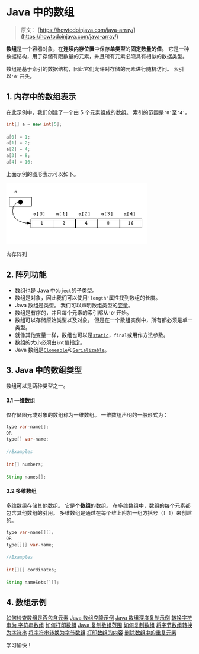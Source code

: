 # Java 中的数组

> 原文： [https://howtodoinjava.com/java-array/](https://howtodoinjava.com/java-array/)

**数组**是一个容器对象，在**连续内存位置**中保存**单类型**的**固定数量的值**。 它是一种数据结构，用于存储有限数量的元素，并且所有元素必须具有相似的数据类型。

数组是基于索引的数据结构，因此它们允许对存储的元素进行随机访问。 索引以`'0'`开头。

## 1\. 内存中的数组表示

在此示例中，我们创建了一个由 5 个元素组成的数组。 索引的范围是`'0'`至`'4'`。

```java
int[] a = new int[5];

a[0] = 1;
a[1] = 2;
a[2] = 4;
a[3] = 8;
a[4] = 16;

```

上面示例的图形表示可以如下。

![Array in memory](img/54d80454c504c080967c6c422197e0f8.png)

内存阵列

## 2\. 阵列功能

*   数组也是 Java 中`Object`的子类型。
*   数组是对象，因此我们可以使用`'length'`属性找到数组的长度。
*   Java 数组是类型。 我们可以声明数组类型的[变量](https://howtodoinjava.com/java/basics/java-variables/)。
*   数组是有序的，并且每个元素的索引都从`'0'`开始。
*   数组可以存储原始类型以及对象。 但是在一个数组实例中，所有都必须是单一类型。
*   就像其他变量一样，数组也可以是[`static`](https://howtodoinjava.com/java/basics/java-static-keyword/)，`final`或用作方法参数。
*   数组的大小必须由`int`值指定。
*   Java 数组是[`Cloneable`](https://howtodoinjava.com/java/cloning/a-guide-to-object-cloning-in-java/)和[`Serializable`](https://howtodoinjava.com/java/serialization/a-mini-guide-for-implementing-serializable-interface-in-java/)。

## 3\. Java 中的数组类型

数组可以是两种类型之一。

#### 3.1 一维数组

仅存储图元或对象的数组称为一维数组。 一维数组声明的一般形式为：

```java
type var-name[];
OR
type[] var-name;

//Examples

int[] numbers;

String names[];

```

#### 3.2 多维数组

多维数组存储其他数组。 它是**个数组**的数组。 在多维数组中，数组的每个元素都包含其他数组的引用。 多维数组是通过在每个维上附加一组方括号（`[ ]`）来创建的。

```java
type var-name[][];
OR
type[][] var-name;

//Examples

int[][] cordinates;

String nameSets[][];

```

## 4\. 数组示例

[如何检查数组是否包含元素](https://howtodoinjava.com/array/array-arraylist-contains-example/)
[Java 数组克隆示例](https://howtodoinjava.com/array/java-array-clone-shallow-copy/)
[Java 数组深度复制示例](https://howtodoinjava.com/array/java-array-deep-copy-example/)
[转换字符串为 字符串数组](https://howtodoinjava.com/array/string-to-string-array/)
[如何打印数组](https://howtodoinjava.com/array/print-2d-array-matrix/)
[Java 复制数组范围](https://howtodoinjava.com/array/copy-array-range/)
[如何复制数组](https://howtodoinjava.com/array/array-copy/)
[将字节数组转换为字符串](https://howtodoinjava.com/array/java-convert-byte-array-to-string-example/)
[将字符串转换为字节数组](https://howtodoinjava.com/array/convert-byte-array-string-vice-versa/)
[打印数组的内容](https://howtodoinjava.com/array/how-to-print-the-content-of-array-in-java/)
[删除数组中的重复元素](https://howtodoinjava.com/array/array-remove-duplicate-elements/)

学习愉快！